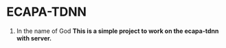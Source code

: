 # ECAPA-TDNN
1. In the name of God </b>
<b>This is a simple project to work on the ecapa-tdnn with server.</b>
